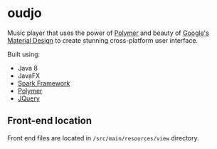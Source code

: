 # oudjo

Music player that uses the power of [Polymer](https://www.polymer-project.org/) and
beauty of [Google's Material Design](http://www.google.com/design/) to create stunning
cross-platform user interface.

Built using:

  * Java 8
  * JavaFX
  * [Spark Framework](http://sparkjava.com/)
  * [Polymer](https://www.polymer-project.org/)
  * [JQuery](http://jquery.com/)

## Front-end location

Front end files are located in
``` /src/main/resources/view ```
directory.
